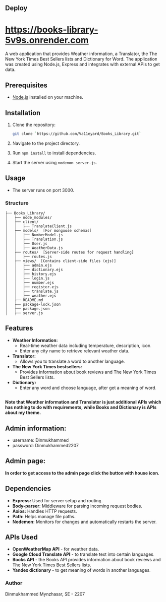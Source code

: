 ## Deploy
# https://books-library-5v9s.onrender.com

A web application that provides Weather information, a Translator, the The New York Times Best Sellers lists and Dictionary for Word. The application was created using Node.js, Express and integrates with external APIs to get data.

## Prerequisites

- [Node.js](https://nodejs.org/) installed on your machine.

## Installation

1. Clone the repository:

   ```bash
   git clone `https://github.com/Va11eyard/Books_Library.git`

2. Navigate to the project directory.
3. Run `npm install` to install dependencies.
4. Start the server using `nodemon server.js`.

## Usage
- The server runs on port 3000.


### Structure
```
├── Books_Library/
│   ├── node_modules/
│   ├── client/
│   │   ├── TranslateClient.js
│   ├── models/  [For mongoose schemas]
│   │   ├── NumberModel.js
│   │   ├── Translation.js
│   │   ├── User.js
│   │   ├── WeatherData.js
│   ├── routes/  [Server-side routes for request handling]
│   │   ├── routes.js
│   ├── views/  [Contains client-side files (ejs)]
│   │   ├── admin.ejs
│   │   ├── dictionary.ejs
│   │   ├── history.ejs
│   │   ├── login.js
│   │   ├── number.ejs
│   │   ├── register.ejs
│   │   ├── translate.js
│   │   ├── weather.ejs
│   ├── README.md
│   ├── package-lock.json
│   ├── package.json
│   ├── server.js
```


## Features
- **Weather Information:**
  - Real-time weather data including temperature, description, icon.
  - Enter any city name to retrieve relevant weather data.
- **Translator:**
  - Allows you to translate a word to another language.
- **The New York Times bestsellers:**
  - Provides information about book reviews and The New York Times Best Sellers lists.
- **Dictionary:**
  - Enter any word and choose language, after get a meaning of word.

##
**Note that Weather information and Translator is just additional APIs which has nothing to do with requirements, while Books and Dictionary is APIs about my theme.** 

## Admin information:
- username: Dinmukhammed
- password: Dinmukhammed2207

## Admin page:
**In order to get access to the admin page click the button with house icon.** 

## Dependencies
- **Express:** Used for server setup and routing.
- **Body-parser:** Middleware for parsing incoming request bodies.
- **Axios:** Handles HTTP requests.
- **Path:** Helps manage file paths.
- **Nodemon:** Monitors for changes and automatically restarts the server.

## APIs Used
- **OpenWeatherMap API** - for weather data.
- **Google Cloud Translate API** - to translate text into certain languages.
- **Books API** - the Books API provides information about book reviews and The New York Times Best Sellers lists.
- **Yandex dictionary** - to get meaning of words in another languages.


### Author
Dinmukhammed Mynzhasar, SE - 2207
